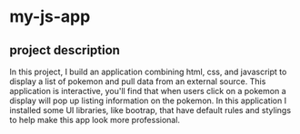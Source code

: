 # my-js-app

<h2>project description</h2>

In this project, I build an application combining html, css, and javascript to display a list of pokemon and pull data from an external source. 
This application is interactive, you'll find that when users click on a pokemon a display will pop up listing information on the pokemon.  In this
application I installed some UI libraries, like bootrap, that have default rules and stylings to help make this app look more professional.